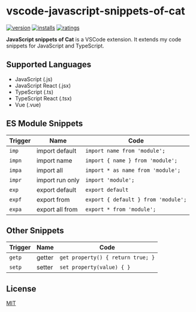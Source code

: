 # vscode-javascript-snippets-of-cat

[![version](https://vsmarketplacebadge.apphb.com/version/zskycat.javascript-snippets-of-cat.svg)](https://marketplace.visualstudio.com/items?itemName=zskycat.javascript-snippets-of-cat)
[![installs](https://vsmarketplacebadge.apphb.com/installs/zskycat.javascript-snippets-of-cat.svg)](https://marketplace.visualstudio.com/items?itemName=zskycat.javascript-snippets-of-cat)
[![ratings](https://vsmarketplacebadge.apphb.com/rating/zskycat.javascript-snippets-of-cat.svg)](https://marketplace.visualstudio.com/items?itemName=zskycat.javascript-snippets-of-cat)

**JavaScript snippets of Cat** is a VSCode extension. It extends my code snippets for JavaScript and TypeScript.

## Supported Languages

-   JavaScript (.js)
-   JavaScript React (.jsx)
-   TypeScript (.ts)
-   TypeScript React (.tsx)
-   Vue (.vue)

## ES Module Snippets

| Trigger | Name            | Code                                |
| ------- | --------------- | ----------------------------------- |
| `imp`   | import default  | `import name from 'module';`        |
| `impn`  | import name     | `import { name } from 'module';`    |
| `impa`  | import all      | `import * as name from 'module';`   |
| `impr`  | import run only | `import 'module';`                  |
| `exp`   | export default  | `export default`                    |
| `expf`  | export from     | `export { default } from 'module';` |
| `expa`  | export all from | `export * from 'module';`           |

## Other Snippets

| Trigger | Name   | Code                              |
| ------- | ------ | --------------------------------- |
| `getp`  | getter | `get property() { return true; }` |
| `setp`  | setter | `set property(value) { }`         |

## License

[MIT](https://github.com/ZSkycat/vscode-javascript-snippets-of-cat/blob/master/LICENSE)
